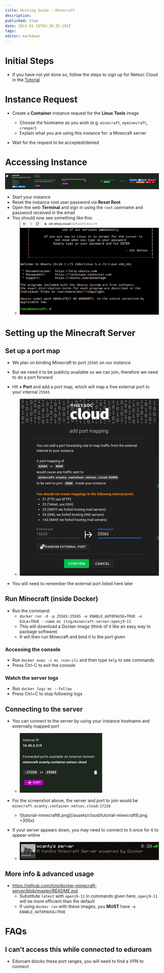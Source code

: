 ```yaml
---
title: Hosting Guide - Minecraft
description: 
published: true
date: 2021-01-16T03:20:35.193Z
tags: 
editor: markdown
---
```



# Initial Steps

* If you have not yet done so, follow the steps to sign up for Netsoc Cloud in the [Tutorial](/services/tutorial)

# Instance Request

* Create a **Container** instance request for the **Linux Tools** image
	* Choose the hostname as you wish (e.g. `minecraft`, `myminecraft`, `creeper`)
  * Explain what you are using this instance for: a Minecraft server
  
* Wait for the request to be accepted/denied

# Accessing Instance
	
![tutorial-minecraft2.png](/assets/cloud/tutorial-minecraft2.png)

* Start your instance
* Reset the instance root user password via **Reset Root**
* Open the web **Terminal** and sign in using the `root` username and password received in the email
* You should now see something like this:
	* ![tutorial-minecraft.png](/assets/cloud/tutorial-minecraft.png)

# Setting up the Minecraft Server

## Set up a port map

* We plan on binding Minecraft to port `25565` on our instance
* But we need it to be publicly available so we can join, therefore we need to do a port forward
* Hit **+ Port** and add a port map, which will map a free external port to your internal `25565`
	* ![tutorial-minecraft3.png](/assets/cloud/tutorial-minecraft3.png)

* You will need to remember the external port listed here later

## Run Minecraft (inside Docker)

* Run the command:
	* `docker run -d -p 25565:25565 -e ENABLE_AUTOPAUSE=TRUE -e EULA=TRUE --name mc itzg/minecraft-server:openj9-11`
	* This will download a Docker image (think of it like an easy way to package software) 
  * It will then run Minecraft and bind it to the port given
  
  
### Accessing the console

* Run `docker exec -i mc rcon-cli` and then type `help` to see commands
* Press Ctrl-C to exit the console

### Watch the server logs

* Run `docker logs mc --follow`
* Press Ctrl+C to stop following logs

## Connecting to the server

* You can connect to the server by using your instance hostname and externally mapped port
	* ![tutorial-minecraft4.png](/assets/cloud/tutorial-minecraft4.png)

* For the screenshot above, the server and port to join would be `minecraft.ocanty.container.netsoc.cloud:17226`
	* ![tutorial-minecraft6.png](/assets/cloud/tutorial-minecraft6.png =300x)

* If your server appears down, you may need to connect to it once for it to appear online
	* ![tutorial-minecraft5.png](/assets/cloud/tutorial-minecraft5.png)

## More info & advanced usage

* https://github.com/itzg/docker-minecraft-server/blob/master/README.md
	* Substitute `latest` with `openj9-11` in commands given here, `openj9-11` will be more efficient than the default
  * If using `docker run` with these images, you **MUST** have `-e ENABLE_AUTOPAUSE=TRUE`
 
# FAQs

## I can't access this while connected to eduroam

* Eduroam blocks these port ranges, you will need to find a VPN to connect
